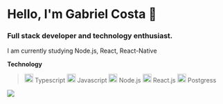 # Hello, I'm Gabriel Costa 👋

### Full stack developer and technology enthusiast.

I am currently studying Node.js, React, React-Native

<b>Technology</b>

 > <img src="https://cdn.svgporn.com/logos/typescript-icon.svg" width="20px"> Typescript
 > <img src="https://cdn.svgporn.com/logos/javascript.svg" width="20px"> Javascript
 > <img src="https://cdn.svgporn.com/logos/nodejs-icon.svg" width="20px"> Node.js
 > <img src="https://cdn.svgporn.com/logos/react.svg" width="20px"> React.js
 > <img src="https://cdn.svgporn.com/logos/postgresql.svg" width="20px"> Postgress

<a href="#"><img src="https://cdn.svgporn.com/logos/linkedin.svg"> </a>


